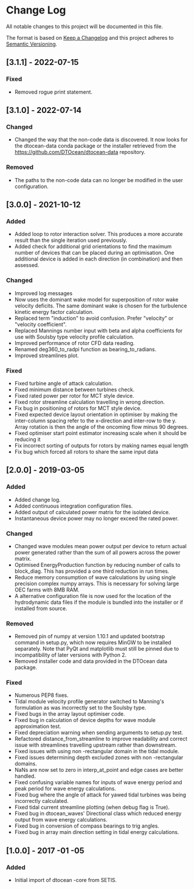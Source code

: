 # Change Log

All notable changes to this project will be documented in this file.

The format is based on [Keep a Changelog](http://keepachangelog.com/)
and this project adheres to [Semantic Versioning](http://semver.org/).

## [3.1.1] - 2022-07-15

### Fixed

-   Removed rogue print statement.

## [3.1.0] - 2022-07-14

### Changed

-   Changed the way that the non-code data is discovered. It now looks for
    the dtocean-data conda package or the installer retrieved from the
    https://github.com/DTOcean/dtocean-data repository.

### Removed

-   The paths to the non-code data can no longer be modified in the user
    configuration.

## [3.0.0] - 2021-10-12

### Added

-   Added loop to rotor interaction solver. This produces a more accurate
    result than the single iteration used previously.
-   Added check for additional grid orientations to find the maximum number of 
    devices that can be placed during an optimisation. One additional device is 
    added in each direction (in combination) and then assessed.

### Changed

-   Improved log messages
-   Now uses the dominant wake model for superposition of rotor wake
    velocity deficits. The same dominant wake is chosen for the turbulence
    kinetic energy factor calculation.
-   Replaced term "induction" to avoid confusion. Prefer "velocity" or
    "velocity coefficient".
-   Replaced Mannings number input with beta and alpha coefficients for use
    with Soulsby type velocity profile calculation.
-   Improved performance of rotor CFD data reading.
-   Renamed deg360_to_radpi function as bearing_to_radians.
-   Improved streamlines plot.

### Fixed

-   Fixed turbine angle of attack calculation.
-   Fixed minimum distance between turbines check.
-   Fixed rated power per rotor for MCT style device.
-   Fixed rotor streamline calculation travelling in wrong direction.
-   Fix bug in positioning of rotors for MCT style device.
-   Fixed expected device layout orientation in optimiser by making the 
    inter-column spacing refer to the x-direction and inter-row to the y. 
    Array rotation is then the angle of the oncoming flow minus 90 degrees.
-   Fixed optimiser start point estimator increasing scale when it should be 
    reducing it
-   Fix incorrect sorting of outputs for rotors by making names equal length
-   Fix bug which forced all rotors to share the same input data

## [2.0.0] - 2019-03-05

### Added

-   Added change log.
-   Added continuous integration configuration files.
-   Added output of calculated power matrix for the isolated device.
-   Instantaneous device power may no longer exceed the rated power.

### Changed

-   Changed wave modules mean power output per device to return actual power
    generated rather than the sum of all powers across the power matrix.
-   Optimised EnergyProduction function by reducing number of calls to
    block_diag. This has provided a one third reduction in run times.
-   Reduce memory consumption of wave calculations by using single precision 
    complex numpy arrays. This is necessary for solving large OEC farms with 8MB
    RAM.
-   A alternative configuration file is now used for the location of the
    hydrodynamic data files if the module is bundled into the installer or if
    installed from source.

### Removed

-   Removed pin of numpy at version 1.10.1 and updated bootstrap command in 
    setup.py, which now requires MinGW to be installed separately. Note that 
    PyQt and matplotlib must still be pinned due to incompatibility of later 
    versions with Python 2.
-   Removed installer code and data provided in the DTOcean data package.

### Fixed

-   Numerous PEP8 fixes.
-   Tidal module velocity profile generator switched to Manning's formulation as
    was incorrectly set to the Soulsby type.
-   Fixed bugs in the array layout optimiser code.
-   Fixed bug in calculation of device depths for wave module approximation
    test.
-   Fixed depreciation warning when sending arguments to setup.py test.
-   Refactored distance_from_streamline to improve readability and correct issue
    with streamlines travelling upstream rather than downstream.
-   Fixed issues with using non  -rectangular domain in the tidal module.
-   Fixed issues determining depth excluded zones with non  -rectangular
    domains.
-   NaNs are now set to zero in interp_at_point and edge cases are better
    handled.
-   Fixed confusing variable names for inputs of wave energy period and peak 
    period for wave energy calculations.
-   Fixed bug where the angle of attack for yawed tidal turbines was being
    incorrectly calculated.
-   Fixed tidal current streamline plotting (when debug flag is True).
-   Fixed bug in dtocean_waves' Directional class which reduced energy output
    from wave energy calculations.
-   Fixed bug in conversion of compass bearings to trig angles.
-   Fixed bug in array main direction setting in tidal energy calculations.


## [1.0.0] -   2017  -01  -05

### Added

-   Initial import of dtocean  -core from SETIS.
